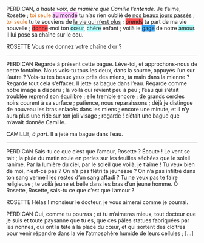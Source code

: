 PERDICAN, *à haute voix, de manière que Camille l’entende.*
Je t’aime, Rosette ; <font color="#e36c09">toi seule</font> <span style="background:#fdbfff">au monde</span> tu n’as rien oublié de <u>nos beaux jours passés</u> ; <font color="#e36c09">toi seule</font> tu te souviens de <u>la vie qui n’est plus</u> ; <span style="background:#ff4d4f">prends</span> ta part de ma vie nouvelle ; <span style="background:#ff4d4f">donne</span>-moi ton <span style="background:#b1ffff">cœur</span>, <span style="background:#b1ffff">chère</span> enfant ; voilà le <span style="background:#40a9ff">gage</span> de notre <span style="background:#b1ffff">amour</span>. Il lui pose sa chaîne sur le cou. 

ROSETTE 
Vous me donnez votre chaîne d’or ? 

<hr>

PERDICAN
Regarde à présent cette bague. Lève-toi, et approchons-nous de cette fontaine. Nous vois-tu tous les deux, dans la source, appuyés l’un sur l’autre ? Vois-tu tes beaux yeux près des miens, ta main dans la mienne ? Regarde tout cela s’effacer. Il jette sa bague dans l’eau. Regarde comme notre image a disparu ; la voilà qui revient peu à peu ; l’eau qui s’était troublée reprend son équilibre ; elle tremble encore ; de grands cercles noirs courent à sa surface ; patience, nous reparaissons ; déjà je distingue de nouveau les bras enlacés dans les miens ; encore une minute, et il n’y aura plus une ride sur ton joli visage ; regarde ! c’était une bague que m’avait donnée Camille. 

CAMILLE, *à part.* 
Il a jeté ma bague dans l’eau. 

<hr>

PERDICAN
Sais-tu ce que c’est que l’amour, Rosette ? Écoute ! Le vent se tait ; la pluie du matin roule en perles sur les feuilles séchées que le soleil ranime. Par la lumière du ciel, par le soleil que voilà, je t’aime ! Tu veux bien de moi, n’est-ce pas ? On n’a pas flétri ta jeunesse ? On n’a pas infiltré dans ton sang vermeil les restes d’un sang affadi ? Tu ne veux pas te faire religieuse ; te voilà jeune et belle dans les bras d’un jeune homme. Ô Rosette, Rosette, sais-tu ce que c’est que l’amour ? 

ROSETTE
Hélas ! monsieur le docteur, je vous aimerai comme je pourrai. 

PERDICAN
Oui, comme tu pourras ; et tu m’aimeras mieux, tout docteur que je suis et toute paysanne que tu es, que ces pâles statues fabriquées par les nonnes, qui ont la tête à la place du cœur, et qui sortent des cloîtres pour venir répandre dans la vie l’atmosphère humide de leurs cellules ; […]